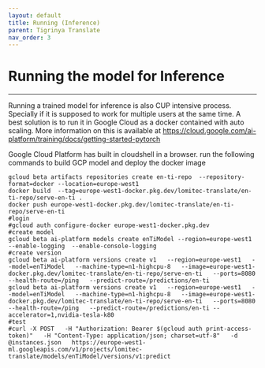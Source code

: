 ```yaml
---
layout: default
title: Running (Inference)
parent: Tigrinya Translate
nav_order: 3
---
```

# Running the model for Inference
---
Running a trained model for inference is also CUP intensive process. Specially if it is supposed to work for multiple users at the same time.
A best solution is to run it in Google Cloud as a docker contained with auto scaling. More information on this is available at
https://cloud.google.com/ai-platform/training/docs/getting-started-pytorch

Google Cloud Platform has built in cloudshell in a browser. run the following commands to build GCP model and deploy the docker image
```
gcloud beta artifacts repositories create en-ti-repo  --repository-format=docker --location=europe-west1
docker build  --tag=europe-west1-docker.pkg.dev/lomitec-translate/en-ti-repo/serve-en-ti .
docker push europe-west1-docker.pkg.dev/lomitec-translate/en-ti-repo/serve-en-ti
#login
#gcloud auth configure-docker europe-west1-docker.pkg.dev
#create model
gcloud beta ai-platform models create enTiModel --region=europe-west1 --enable-logging  --enable-console-logging
#create version
gcloud beta ai-platform versions create v1   --region=europe-west1   --model=enTiModel   --machine-type=n1-highcpu-8   --image=europe-west1-docker.pkg.dev/lomitec-translate/en-ti-repo/serve-en-ti   --ports=8080   --health-route=/ping   --predict-route=/predictions/en-ti
gcloud beta ai-platform versions create v1   --region=europe-west1   --model=enTiModel   --machine-type=n1-highcpu-8   --image=europe-west1-docker.pkg.dev/lomitec-translate/en-ti-repo/serve-en-ti   --ports=8080   --health-route=/ping   --predict-route=/predictions/en-ti --accelerator=1,nvidia-tesla-k80
#test
#curl -X POST   -H "Authorization: Bearer $(gcloud auth print-access-token)"   -H "Content-Type: application/json; charset=utf-8"   -d @instances.json   https://europe-west1-ml.googleapis.com/v1/projects/lomitec-translate/models/enTiModel/versions/v1:predict
```